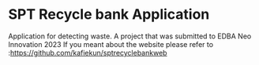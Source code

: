 # SPT Recycle bank Application
Application for detecting waste. A project that was submitted to EDBA Neo Innovation 2023
If you meant about the website please refer to :https://github.com/kafiekun/sptrecyclebankweb
